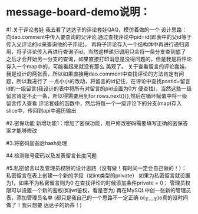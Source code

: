 # message-board-demo说明：

#1.关于评论套娃
我去看了达达子的评论套娃QAQ，模仿着做的一个
设计思路：
向dao.comment中传入要查询的父评论,通过查找评论中pid=id(即表中的父id等于传入父评论的id来查询他的子评论)，
再将子评论存入一个结构体中再进行递归调用，将子评论传入再进行查询子id，当然这样递归调用只会将一条分支查到底了
之后才会开始另一分支的查询，如果直接打印消息是没得问题的，但是我是将评论存入一个map中的，可能看起来就没有那么
美观了。
关于查看留言的评论套娃，我是设计的两张表，所以如果直接用dao.comment中查找评论的方法肯定有问题，所以我进行了
一点小小的改动，将留言的id记住，在评论中查找postid=留言id的一级留言(我设计的表中将所有对留言的pid设置为0方
便查找)，当然这些一级留言肯定不止一条，所以得需要用到for rows.next(){},然后在循环赋值中将一级留言传入查看
评论套娃的函数中，然后将每一个一级评论下的分支(map)存入slice中，传回到api中遍历输出

#2.密保功能
新增功能1：增加了密保功能，用户修改密码需要填写正确的密保答案才能够修改

#3.将密码加盐后hash处理

#4.检测账号密码以及发表留言长度问题

#5.私密留言以及管理员权限的设计思路（没有做！有时间一定会自己做的！）：
私密留言在表上创建一个新的字段（如int类型的private）
如果为私密留言就设置为1，如果不为私密留言则为0
在查找评论的时候添加条件private = 0；
管理员权限可以设置一个新的鉴权(如jwt鉴权，看是否为)
再在MySQL中创一张新的管理员表，添加管理员名单
(都只是我自己的一个思路不一定正确
o(╥﹏╥)o真的没时间做了！我只想要
达达子的奶茶！)
